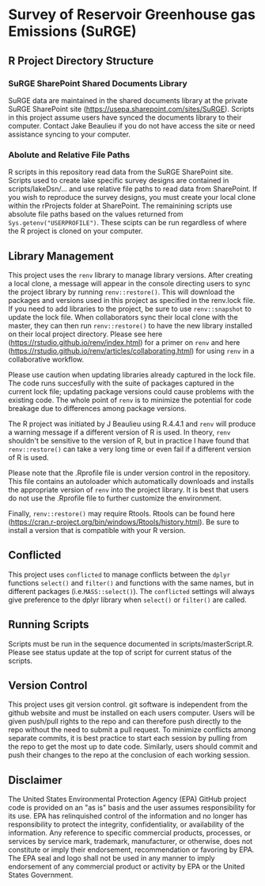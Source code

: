 # Survey of Reservoir Greenhouse gas Emissions (SuRGE)

## R Project Directory Structure
### SuRGE SharePoint Shared Documents Library
SuRGE data are maintained in the shared documents library at the private SuRGE SharePoint site (https://usepa.sharepoint.com/sites/SuRGE).  Scripts in this project assume users have synced the documents library to their computer.  Contact Jake Beaulieu if you do not have access the site or need assistance syncing to your computer.

### Abolute and Relative File Paths
R scripts in this repository read data from the SuRGE SharePoint site.  Scripts used to create lake specific survey designs are contained in scripts/lakeDsn/... and use relative file paths to read data from SharePoint.  If you wish to reproduce the survey designs, you must create your local clone within the rProjects folder at SharePoint.  The remainining scripts use absolute file paths based on the values returned from `Sys.getenv("USERPROFILE")`.  These scipts can be run regardless of where the R project is cloned on your computer.

## Library Management

This project uses the `renv` library to manage library versions.  After creating a local clone, a message will appear in the console directing users to sync the project library  by running `renv::restore()`.  This will download the packages and versions used in this project as specified in the renv.lock file.  If you need to add libraries to the project, be sure to use `renv::snapshot` to update the lock file.  When collaborators sync their local clone with the master, they can then run `renv::restore()` to have the new library installed on their local project directory.  Please see here (https://rstudio.github.io/renv/index.html) for a primer on `renv` and here (https://rstudio.github.io/renv/articles/collaborating.html) for using `renv` in a collaborative workflow.

Please use caution when updating libraries already captured in the lock file.  The code runs succesfully with the suite of packages captured in the current lock file; updating package versions could cause problems with the existing code.  The whole point of `renv` is to  minimize the potential for code breakage due to differences among package versions.

The R project was initiated by J Beaulieu using R.4.4.1 and `renv` will produce a warning message if a different version of R is used.  In theory, `renv` shouldn't be sensitive to the version of R, but in practice I have found that `renv::restore()` can take a very long time or even fail if a different version of R is used.

Please note that the .Rprofile file is under version control in the repository.  This file contains an autoloader which automatically downloads and installs the appropriate version of `renv` into the project library.  It is best that users do not use the .Rprofile file to further customize the environment. 

Finally, `renv::restore()` may require Rtools.  Rtools can be found here (https://cran.r-project.org/bin/windows/Rtools/history.html).  Be sure to install a version that is compatible with your R version.

## Conflicted
This project uses `conflicted` to manage conflicts between the `dplyr` functions `select()` and `filter()` and functions with the same names, but in different packages (i.e.`MASS::select()`).  The `conflicted` settings will always give preference to the dplyr library when `select()` or `filter()` are called.

## Running Scripts
Scripts must be run in the sequence documented in scripts/masterScript.R.  Please see status update at the top of script for current status of the scripts.

## Version Control
This project uses git version control.  git software is independent from the github website and must be installed on each users computer.  Users will be given push/pull rights to the repo and can therefore push directly to the repo without the need to submit a pull request.  To minimize conflicts among separate commits, it is best practice to start each session by pulling from the repo to get the most up to date code.  Similarly, users should commit and push their changes to the repo at the conclusion of each working session.  

## Disclaimer
The United States Environmental Protection Agency (EPA) GitHub project code is provided on an "as is" basis and the user assumes responsibility for its use. EPA has relinquished control of the information and no longer has responsibility to protect the integrity, confidentiality, or availability of the information. Any reference to specific commercial products, processes, or services by service mark, trademark, manufacturer, or otherwise, does not constitute or imply their endorsement, recommendation or favoring by EPA. The EPA seal and logo shall not be used in any manner to imply endorsement of any commercial product or activity by EPA or the United States Government.
